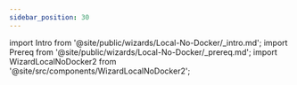 ```yaml
---
sidebar_position: 30
---
```


import Intro from '@site/public/wizards/Local-No-Docker/_intro.md';
import Prereq from '@site/public/wizards/Local-No-Docker/_prereq.md';
import WizardLocalNoDocker2 from '@site/src/components/WizardLocalNoDocker2';

<Intro/>

<Prereq/>

<WizardLocalNoDocker2 title="Everything Local - No Docker"></WizardLocalNoDocker2>